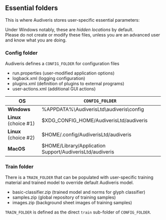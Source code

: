 ## Essential folders

This is where Audiveris stores user-specific essential parameters:

Under Windows notably, these are _hidden locations_ by default.  
Please do not create or modify these files, unless you are an advanced user and
know what you are doing.

### Config folder

Audiveris defines a `CONFIG_FOLDER` for configuration files
- run.properties (user-modified application options)
- logback.xml (logging configuration)
- plugins.xml (definition of plugins to external programs)
- user-actions.xml (additional GUI actions)

|  OS | `CONFIG_FOLDER` |
| --- | --- |
| **Windows** | %APPDATA%\\AudiverisLtd\\audiveris\\config |
| **Linux** (choice #1)| $XDG_CONFIG_HOME/AudiverisLtd/audiveris |
| **Linux** (choice #2)| $HOME/.config/AudiverisLtd/audiveris |
| **MacOS** | $HOME/Library/Application Support/AudiverisLtd/audiveris |

### Train folder

There is a `TRAIN_FOLDER` that can be populated with user-specific training
material and trained model to override default Audiveris model.
  - basic-classifier.zip (trained model and norms for glyph classifier)
  - samples.zip (global repository of training samples)
  - images.zip (background sheet images of training samples)

``TRAIN_FOLDER`` is defined as the direct `train` sub-folder of `CONFIG_FOLDER`.
